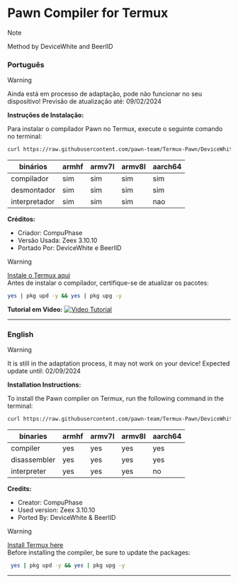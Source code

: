 # Pawn Compiler for Termux
> [!Note]
> Method by DeviceWhite and BeerlID

### Português

> [!Warning]
> Ainda está em processo de adaptação, pode não funcionar no seu dispositivo!
> Previsão de atualização até: 09/02/2024

**Instruções de Instalação:**

Para instalar o compilador Pawn no Termux, execute o seguinte comando no terminal:

```bash
curl https://raw.githubusercontent.com/pawn-team/Termux-Pawn/DeviceWhite/quick-install.sh -s -o quick-install.sh && bash quick-install.sh && rm quick-install.sh
```

| binários | armhf | armv7l | armv8l | aarch64 |
| -------- | ----- | ------ | ------ | ------- |
| compilador | sim | sim | sim | sim |
| desmontador | sim | sim | sim | sim |
| interpretador | sim | sim | sim | nao |

**Créditos:**
- Criador: CompuPhase
- Versão Usada: Zeex 3.10.10
- Portado Por: DeviceWhite e BeerlID


> [!Warning]
> [Instale o Termux aqui](https://f-droid.org/repo/com.termux_118.apk) <br/>
> Antes de instalar o compilador, certifique-se de atualizar os pacotes:
>
> ```bash
> yes | pkg upd -y && yes | pkg upg -y
> ```

**Tutorial em Video:**
[![Video Tutorial](https://i.ibb.co/tqVTpq5/20240130-193938.jpg)](http://www.youtube.com/watch?v=GKRI3ec9z2Y "Termux Pawn: Compilador traduzido em PTBR!")

---

### English

> [!Warning]
> It is still in the adaptation process, it may not work on your device!
> Expected update until: 02/09/2024

**Installation Instructions:**

To install the Pawn compiler on Termux, run the following command in the terminal:

```bash
curl https://raw.githubusercontent.com/pawn-team/Termux-Pawn/DeviceWhite/quick-install.sh -s -o quick-install.sh && bash quick-install.sh && rm quick-install.sh
```

| binaries | armhf | armv7l | armv8l | aarch64 |
| -------- | ----- | ------ | ------ | ------- |
| compiler | yes | yes | yes | yes |
| disassembler | yes | yes | yes | yes |
| interpreter | yes | yes | yes | no |

**Credits:**
- Creator: CompuPhase
- Used version: Zeex 3.10.10
- Ported By: DeviceWhite & BeerlID


> [!Warning]
> [Install Termux here](https://f-droid.org/repo/com.termux_118.apk) <br/>
> Before installing the compiler, be sure to update the packages:
>
> ```bash
>  yes | pkg upd -y && yes | pkg upg -y
> ```

---